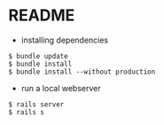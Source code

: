 # README

* installing dependencies
```
$ bundle update
$ bundle install
$ bundle install --without production
```

* run a local webserver
```
$ rails server
$ rails s
```

